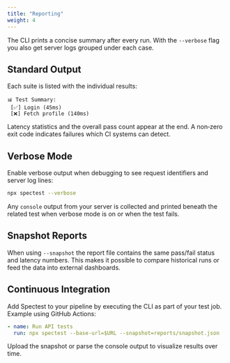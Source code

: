 ```yaml
---
title: "Reporting"
weight: 4
---
```


The CLI prints a concise summary after every run. With the `--verbose` flag you also get server logs grouped under each case.

## Standard Output

Each suite is listed with the individual results:

```text
📊 Test Summary:
 [✅] Login (45ms)
 [❌] Fetch profile (140ms)
```

Latency statistics and the overall pass count appear at the end. A non‑zero exit code indicates failures which CI systems can detect.

## Verbose Mode

Enable verbose output when debugging to see request identifiers and server log lines:

```bash
npx spectest --verbose
```

Any `console` output from your server is collected and printed beneath the related test when verbose mode is on or when the test fails.

## Snapshot Reports

When using `--snapshot` the report file contains the same pass/fail status and latency numbers. This makes it possible to compare historical runs or feed the data into external dashboards.

## Continuous Integration

Add Spectest to your pipeline by executing the CLI as part of your test job. Example using GitHub Actions:

```yaml
- name: Run API tests
  run: npx spectest --base-url=$URL --snapshot=reports/snapshot.json
```

Upload the snapshot or parse the console output to visualize results over time.
